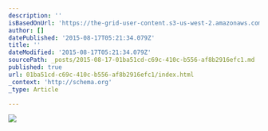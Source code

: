 ```yaml
---
description: ''
isBasedOnUrl: 'https://the-grid-user-content.s3-us-west-2.amazonaws.com/f3585de2-459e-41fd-9b57-abbc0ff53413.jpg'
author: []
datePublished: '2015-08-17T05:21:34.079Z'
title: ''
dateModified: '2015-08-17T05:21:34.079Z'
sourcePath: _posts/2015-08-17-01ba51cd-c69c-410c-b556-af8b2916efc1.md
published: true
url: 01ba51cd-c69c-410c-b556-af8b2916efc1/index.html
_context: 'http://schema.org'
_type: Article

---
```

![](https://the-grid-user-content.s3-us-west-2.amazonaws.com/f3585de2-459e-41fd-9b57-abbc0ff53413.jpg)